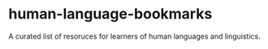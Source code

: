 # human-language-bookmarks
A curated list of resoruces for learners of human languages and linguistics.
